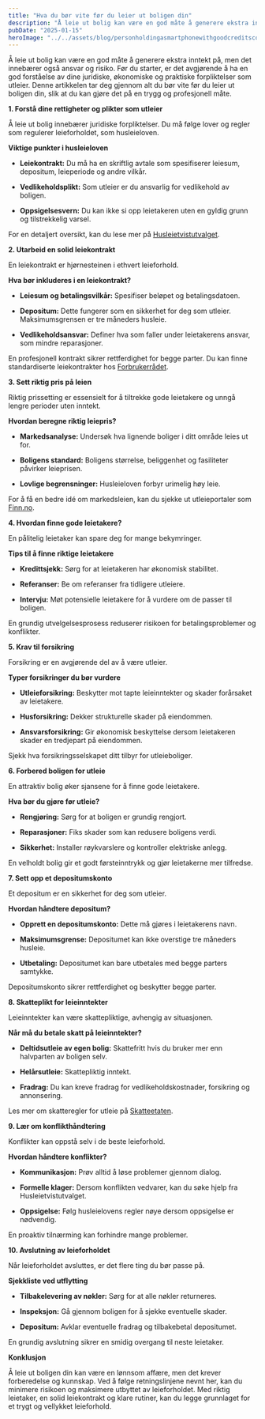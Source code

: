 ```yaml
---
title: "Hva du bør vite før du leier ut boligen din"
description: "Å leie ut bolig kan være en god måte å generere ekstra inntekt på, men det innebærer også ansvar og risiko. Før du starter, er det avgjørende å ha en god forståelse av dine juridiske, økonomiske og praktiske forpliktelser som utleier. Denne artikkelen tar deg gjennom alt du bør vite før du leier ut boligen &#8230; Read more"
pubDate: "2025-01-15"
heroImage: "../../assets/blog/personholdingasmartphonewithgoodcreditscoremeteron.jpg"
---
```


Å leie ut bolig kan være en god måte å generere ekstra inntekt på, men det innebærer også ansvar og risiko. Før du starter, er det avgjørende å ha en god forståelse av dine juridiske, økonomiske og praktiske forpliktelser som utleier. Denne artikkelen tar deg gjennom alt du bør vite før du leier ut boligen din, slik at du kan gjøre det på en trygg og profesjonell måte.

**1. Forstå dine rettigheter og plikter som utleier**

Å leie ut bolig innebærer juridiske forpliktelser. Du må følge lover og regler som regulerer leieforholdet, som husleieloven.

**Viktige punkter i husleieloven**

- **Leiekontrakt:** Du må ha en skriftlig avtale som spesifiserer leiesum, depositum, leieperiode og andre vilkår.

- **Vedlikeholdsplikt:** Som utleier er du ansvarlig for vedlikehold av boligen.

- **Oppsigelsesvern:** Du kan ikke si opp leietakeren uten en gyldig grunn og tilstrekkelig varsel.

For en detaljert oversikt, kan du lese mer på [Husleietvistutvalget](https://www.htu.no).

**2. Utarbeid en solid leiekontrakt**

En leiekontrakt er hjørnesteinen i ethvert leieforhold.

**Hva bør inkluderes i en leiekontrakt?**

- **Leiesum og betalingsvilkår:** Spesifiser beløpet og betalingsdatoen.

- **Depositum:** Dette fungerer som en sikkerhet for deg som utleier. Maksimumsgrensen er tre måneders husleie.

- **Vedlikeholdsansvar:** Definer hva som faller under leietakerens ansvar, som mindre reparasjoner.

En profesjonell kontrakt sikrer rettferdighet for begge parter. Du kan finne standardiserte leiekontrakter hos [Forbrukerrådet](https://www.forbrukerradet.no).

**3. Sett riktig pris på leien**

Riktig prissetting er essensielt for å tiltrekke gode leietakere og unngå lengre perioder uten inntekt.

**Hvordan beregne riktig leiepris?**

- **Markedsanalyse:** Undersøk hva lignende boliger i ditt område leies ut for.

- **Boligens standard:** Boligens størrelse, beliggenhet og fasiliteter påvirker leieprisen.

- **Lovlige begrensninger:** Husleieloven forbyr urimelig høy leie.

For å få en bedre idé om markedsleien, kan du sjekke ut utleieportaler som [Finn.no](https://www.finn.no).

**4. Hvordan finne gode leietakere?**

En pålitelig leietaker kan spare deg for mange bekymringer.

**Tips til å finne riktige leietakere**

- **Kredittsjekk:** Sørg for at leietakeren har økonomisk stabilitet.

- **Referanser:** Be om referanser fra tidligere utleiere.

- **Intervju:** Møt potensielle leietakere for å vurdere om de passer til boligen.

En grundig utvelgelsesprosess reduserer risikoen for betalingsproblemer og konflikter.

**5. Krav til forsikring**

Forsikring er en avgjørende del av å være utleier.

**Typer forsikringer du bør vurdere**

- **Utleieforsikring:** Beskytter mot tapte leieinntekter og skader forårsaket av leietakere.

- **Husforsikring:** Dekker strukturelle skader på eiendommen.

- **Ansvarsforsikring:** Gir økonomisk beskyttelse dersom leietakeren skader en tredjepart på eiendommen.

Sjekk hva forsikringsselskapet ditt tilbyr for utleieboliger.

**6. Forbered boligen for utleie**

En attraktiv bolig øker sjansene for å finne gode leietakere.

**Hva bør du gjøre før utleie?**

- **Rengjøring:** Sørg for at boligen er grundig rengjort.

- **Reparasjoner:** Fiks skader som kan redusere boligens verdi.

- **Sikkerhet:** Installer røykvarslere og kontroller elektriske anlegg.

En velholdt bolig gir et godt førsteinntrykk og gjør leietakerne mer tilfredse.

**7. Sett opp et depositumskonto**

Et depositum er en sikkerhet for deg som utleier.

**Hvordan håndtere depositum?**

- **Opprett en depositumskonto:** Dette må gjøres i leietakerens navn.

- **Maksimumsgrense:** Depositumet kan ikke overstige tre måneders husleie.

- **Utbetaling:** Depositumet kan bare utbetales med begge parters samtykke.

Depositumskonto sikrer rettferdighet og beskytter begge parter.

**8. Skatteplikt for leieinntekter**

Leieinntekter kan være skattepliktige, avhengig av situasjonen.

**Når må du betale skatt på leieinntekter?**

- **Deltidsutleie av egen bolig:** Skattefritt hvis du bruker mer enn halvparten av boligen selv.

- **Helårsutleie:** Skattepliktig inntekt.

- **Fradrag:** Du kan kreve fradrag for vedlikeholdskostnader, forsikring og annonsering.

Les mer om skatteregler for utleie på [Skatteetaten](https://www.skatteetaten.no).

**9. Lær om konflikthåndtering**

Konflikter kan oppstå selv i de beste leieforhold.

**Hvordan håndtere konflikter?**

- **Kommunikasjon:** Prøv alltid å løse problemer gjennom dialog.

- **Formelle klager:** Dersom konflikten vedvarer, kan du søke hjelp fra Husleietvistutvalget.

- **Oppsigelse:** Følg husleielovens regler nøye dersom oppsigelse er nødvendig.

En proaktiv tilnærming kan forhindre mange problemer.

**10. Avslutning av leieforholdet**

Når leieforholdet avsluttes, er det flere ting du bør passe på.

**Sjekkliste ved utflytting**

- **Tilbakelevering av nøkler:** Sørg for at alle nøkler returneres.

- **Inspeksjon:** Gå gjennom boligen for å sjekke eventuelle skader.

- **Depositum:** Avklar eventuelle fradrag og tilbakebetal depositumet.

En grundig avslutning sikrer en smidig overgang til neste leietaker.

**Konklusjon**

Å leie ut boligen din kan være en lønnsom affære, men det krever forberedelse og kunnskap. Ved å følge retningslinjene nevnt her, kan du minimere risikoen og maksimere utbyttet av leieforholdet. Med riktig leietaker, en solid leiekontrakt og klare rutiner, kan du legge grunnlaget for et trygt og vellykket leieforhold.